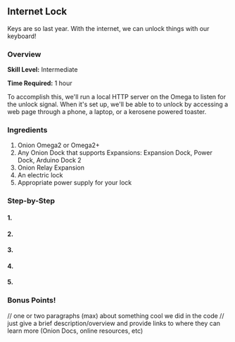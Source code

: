 <!-- comment: anything in triangle brackets is meant to be replaced with text -->
<!-- comment: see `Omega2/Projects/oled/twitter-feed.md` for an example -->

## Internet Lock
 
Keys are so last year. With the internet, we can unlock things with our keyboard!

### Overview

**Skill Level:** Intermediate

**Time Required:** 1 hour

<!-- // go into some detail here about how we're going to be implementing the project //	eg. which programming language we'll be using, APIs //	include links to any api or module references -->

To accomplish this, we'll run a local HTTP server on the Omega to listen for the unlock signal. When it's set up, we'll be able to to unlock by accessing a web page through a phone, a laptop, or a kerosene powered toaster.

### Ingredients

<!-- // a numbered list of all physical items used to make this project -->
<!-- //	all items should be linked to a place online where they can be bought -->
<!-- //	the Onion items should be linked to their corresponding Onion store page -->

1. Onion Omega2 or Omega2+
1. Any Onion Dock that supports Expansions: Expansion Dock, Power Dock, Arduino Dock 2
1. Onion Relay Expansion
1. An electric lock
1. Appropriate power supply for your lock



### Step-by-Step



<!-- // each step should be simple -->

#### 1. 
#### 2. 
#### 3. 
#### 4. 
#### 5. 



### Bonus Points!

// one or two paragraphs (max) about something cool we did in the code
//	just give a brief description/overview and provide links to where they can learn more (Onion Docs, online resources, etc)
